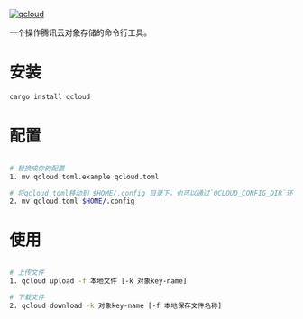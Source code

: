[![qcloud](https://github.com/bujnlc8/qcloud/actions/workflows/qcloud.yml/badge.svg?branch=master)](https://github.com/bujnlc8/qcloud/actions/workflows/qcloud.yml)

一个操作腾讯云对象存储的命令行工具。

# 安装

```sh
cargo install qcloud
```

# 配置

```sh

# 替换成你的配置
1. mv qcloud.toml.example qcloud.toml 

# 将qcloud.toml移动到 $HOME/.config 目录下，也可以通过`QCLOUD_CONFIG_DIR`环境变量来定义配置文件所在的目录
2. mv qcloud.toml $HOME/.config 

```

# 使用

``` sh

# 上传文件
1. qcloud upload -f 本地文件 [-k 对象key-name]  

# 下载文件
2. qcloud download -k 对象key-name [-f 本地保存文件名称] 

```
